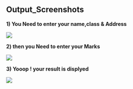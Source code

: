 <h2> Output_Screenshots </h2>


<b>1) You Need to enter your name,class & Address<b><br>

<img src="https://i.ibb.co/bPCdk4c/Screenshot-19.png"><br>

<b>2) then you Need to enter your Marks<b><br>

<img src="https://i.ibb.co/sWKxpX8/Screenshot-20.png"><br>


<b>3) Yooop ! your result is displyed<b><br>

<img src="https://i.ibb.co/wRxrgKK/Screenshot-21.png">

